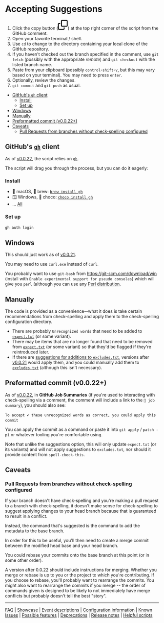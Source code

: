 # Accepting Suggestions

1. Click the copy button (![copy icon](https://raw.githubusercontent.com/primer/octicons/0d9000c50255bac736eb0fbbc1ffee839130a708/icons/copy-16.svg)) at the top right corner of the script from the GitHub comment.
1. Open your favorite terminal / shell.
1. Use `cd` to change to the directory containing your local clone of the GitHub repository.
1. If you haven't checked out the branch specified in the comment, use `git fetch` (possibly with the appropriate _remote_) and `git checkout` with the listed branch name.
1. Paste from your clipboard (possibly `control`-`shift`-`v`, but this may vary based on your terminal). You may need to press `enter`.
1. Optionally, review the changes.
1. `git commit` and `git push` as usual.

- [GitHub's `gh` client](#githubs-gh-client)
  - [Install](#install)
  - [Set up](#set-up)
- [Windows](#windows)
- [Manually](#manually)
- [Preformatted commit (v0.0.22+)](#preformatted-commit-v0022)
- [Caveats](#caveats)
  - [Pull Requests from branches without check-spelling configured](#pull-requests-from-branches-without-check-spelling-configured)

## GitHub's [`gh`](https://cli.github.com/) client

As of [v0.0.22](https://github.com/check-spelling/check-spelling/releases/tag/v0.0.22), the script relies on [`gh`](https://cli.github.com/).

The script will drag you through the process, but you can do it eagerly:

### Install

- 🍎 macOS, 🍺 brew: [`brew install gh`](https://formulae.brew.sh/formula/gh)
- 🪟 Windows, 🍫 choco: [`choco install gh`](https://community.chocolatey.org/packages/gh)
- ... [All](https://github.com/cli/cli#installation)

### Set up

`gh auth login`

## Windows

This should just work as of [v0.0.21](https://github.com/check-spelling/check-spelling/releases/tag/v0.0.21).

You may need to use `curl.exe` instead of `curl`.

You probably want to use `git-bash` from https://git-scm.com/download/win (install with `Enable experimental support for pseudo consoles`) which will give you `perl` (although you can use any [Perl distribution](https://www.perl.org/get.html).

## Manually

The code is provided as a convenience--what it does is take certain recommendations from check-spelling and apply them to the check-spelling configuration directory.

- There are probably `Unrecognized words` that need to be added to [`expect.txt`](Configuration.md#expect) (or some variant).
- There may be items that are no longer found that need to be removed from [`expect.txt`](Configuration.md#expect) (or some variant) so that they'd be flagged if they're reintroduced later.
- If there are [suggestions for additions to `excludes.txt`](./Feature:-Heuristic-exclude-suggestions), versions after [v0.0.21](https://github.com/check-spelling/check-spelling/releases/tag/v0.0.21) would apply them, and you could manually add them to [`excludes.txt`](Configuration.md#excludes) (although this isn't necessary).

## Preformatted commit (v0.0.22+)

As of [v0.0.22](https://github.com/check-spelling/check-spelling/releases/tag/v0.0.22), in **GitHub Job Summaries** (if you're used to interacting with check-spelling via a comment, the comment will include a link to the `📝 job summary`), you should also see:

`To accept ✔️ these unrecognized words as correct, you could apply this commit`

You can apply the commit as a command or paste it into `git apply` / `patch -p1` or whatever tooling you're comfortable using.

Note that unlike the suggestions option, this will only update `expect.txt` (or its variants) and will not apply suggestions to `excludes.txt`,
nor should it provide content from `spell-check-this`.

## Caveats

### Pull Requests from branches without check-spelling configured

If your branch doesn't have check-spelling and you're making a pull request to a branch with check-spelling, it doesn't make sense for check-spelling to suggest applying changes to your head branch because that is guaranteed to result in a conflict.

Instead, the command that's suggested is the command to add the metadata to the base branch.

In order for this to be useful, you'll then need to create a merge commit between the modified head base and your head branch.

You could rebase your commits onto the base branch at this point (or in some other order).

A version after 0.0.22 should include instructions for merging. Whether you merge or rebase is up to you or the project to which you're contributing. If you choose to rebase, you'll probably want to rearrange the commits. You might also want to rearrange the commits if you merge -- the order of commands given is designed to be likely to not immediately have merge conflicts but probably doesn't tell the best "story".

---
[FAQ](FAQ.md) | [Showcase](Showcase.md) | [Event descriptions](Event-descriptions.md) | [Configuration information](Configuration-information.md) | [Known Issues](Known-Issues.md) | [Possible features](Possible-features.md) | [Deprecations](Deprecations.md) | [Release notes](Release-notes.md) | [Helpful scripts](Helpful-scripts.md)
